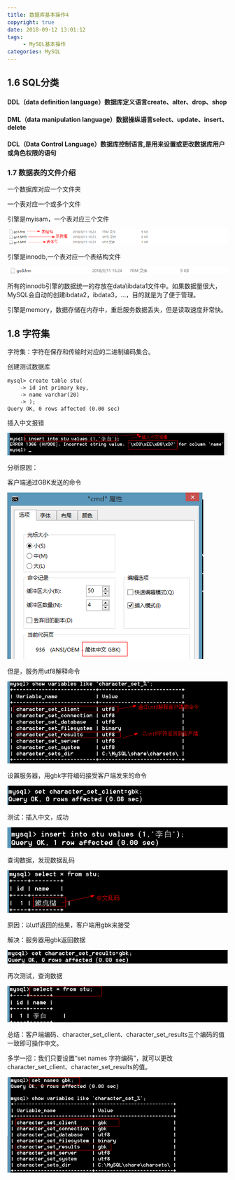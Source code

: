 ```yaml
---
title: 数据库基本操作4
copyright: true
date: 2018-09-12 13:01:12
tags:
     - MySQL基本操作
categories: MySQL
---
```


## 1.6 SQL分类

#### DDL（data definition language）数据库定义语言create、alter、drop、shop

#### DML（data manipulation language）数据操纵语言select、update、insert、delete

#### DCL（Data Control Language）数据库控制语言,是用来设置或更改数据库用户或角色权限的语句

###  1.7 数据表的文件介绍

一个数据库对应一个文件夹

一个表对应一个或多个文件

引擎是myisam，一个表对应三个文件

![](数据库基本操作4/1.png)

引擎是innodb,一个表对应一个表结构文件

![](数据库基本操作4/2.png)

所有的innodb引擎的数据统一的存放在data\ibdata1文件中。如果数据量很大，MySQL会自动的创建ibdata2，ibdata3，…，目的就是为了便于管理。

 引擎是memory，数据存储在内存中，重启服务数据丢失，但是读取速度非常快。

## 1.8 字符集

字符集：字符在保存和传输时对应的二进制编码集合。

创建测试数据库

```mysql
mysql> create table stu(
    -> id int primary key,
    -> name varchar(20)
    -> );
Query OK, 0 rows affected (0.00 sec)
```

插入中文报错

![](数据库基本操作4/3.png)

分析原因：

客户端通过GBK发送的命令

![](数据库基本操作4/4.png)

但是，服务用utf8解释命令

![](数据库基本操作4/5.png)

设置服务器，用gbk字符编码接受客户端发来的命令

![](数据库基本操作4/6.png)

测试：插入中文，成功

![](数据库基本操作4/7.png)

查询数据，发现数据乱码

![](数据库基本操作4/8.png)

原因：以utf返回的结果，客户端用gbk来接受

解决：服务器用gbk返回数据

![](数据库基本操作4/9.png)

再次测试，查询数据

![](数据库基本操作4/10.png)

总结：客户端编码、character_set_client、character_set_results三个编码的值一致即可操作中文。

多学一招：我们只要设置“set names 字符编码”，就可以更改character_set_client、character_set_results的值。

![](数据库基本操作4/11.png)


